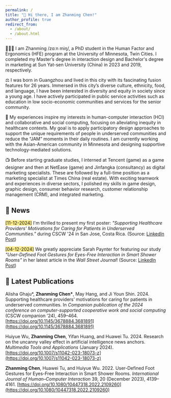 ```yaml
---
permalink: /
title: "👋 Hi there, I am Zhanming Chen!"
author_profile: true
redirect_from: 
  - /about/
  - /about.html
---
```


🧑🏻‍💻 I am Zhanming /zɑːn miŋ/, a PhD student in the Human Factor and Ergonomics (HFE) program at the University of Minnesota, Twin Cities. I completed my Master’s degree in interaction design and Bachelor's degree in marketing at Sun Yat-sen University (China) in 2023 and 2019, respectively.

⚖️ I was born in Guangzhou and lived in this city with its fascinating fusion features for 26 years. Immersed in this city’s diverse culture, ethnicity, food, and language, I have been interested in diversity and equity in society since a young age. I have actively participated in public service activities such as education in low socio-economic communities and services for the senior community.

🏥 My experiences inspire my interests in human-computer interaction (HCI) and collaborative and social computing, focusing on alleviating inequity in healthcare contexts. My goal is to apply participatory design approaches to support the unique requirements of people in underserved communities and reduce the “JAM” moments in their daily routines. I am currently working with the Asian-American community in Minnesota and designing supportive technology-mediated solutions.

📺 Before starting graduate studies, I interned at Tencent (game) as a game designer and then at NetEase (game) and Jinfangka (consultancy) as digital marketing specialists. These are followed by a full-time position as a marketing specialist at Times China (real estate). With exciting teamwork and experiences in diverse sectors, I polished my skills in game design, graphic design, consumer behavior research, customer relationship management (CRM), and integrated marketing.

## 🥳 News

<span class="highlight" style="background-color: #ffd40070">[11-12-2024]</span> I'm thrilled to present my first poster: _"Supporting Healthcare Providers’ Motivations for Caring for Patients in Underserved Communities."_ during CSCW '24 in San Jose, Costa Rica. (Source: [LinkedIn Post](https://www.linkedin.com/posts/zhanmingchen_cscw24-activity-7262318204255911936-CNR9?utm_source=share&utm_medium=member_ios))

<span class="highlight" style="background-color: #ffd40070">[04-12-2024]</span> We greatly appreciate Sarah Paynter for featuring our study _"User-Defined Foot Gestures for Eyes-Free Interaction in Smart Shower Rooms"_ in her latest article in the _Wall Street Journal_! (Source: [LinkedIn Post](https://www.linkedin.com/posts/zhanmingchen_the-medspa-bathroom-fixtures-that-monitor-activity-7183662910198411264-Xu65?utm_source=share&utm_medium=member_desktop))

## 📄 Latest Publications

Alisha Ghaju\*, **Zhanming Chen\***, May Hang, and Ji Youn Shin. 2024. Supporting healthcare providers’ motivations for caring for patients in underserved communities. In _Companion publication of the 2024 conference on computer-supported cooperative work and social computing_ (CSCW companion ’24), 459–464. [https://doi.org/10.1145/3678884.3681891](https://doi.org/10.1145/3678884.3681891)

Huiyue Wu, **Zhanming Chen**, Yifan Huang, and Huawei Tu. 2024. Research on the uncanny valley effect in artificial intelligence news anchors. _Multimedia Tools and Applications_ (January 2024). [https://doi.org/10.1007/s11042-023-18073-z](https://doi.org/10.1007/s11042-023-18073-z)

**Zhanming Chen**, Huawei Tu, and Huiyue Wu. 2022. User-Defined Foot Gestures for Eyes-Free Interaction in Smart Shower Rooms. _International Journal of Human–Computer Interaction_ 39, 20 (December 2023), 4139–4161. [https://doi.org/10.1080/10447318.2022.2109260](https://doi.org/10.1080/10447318.2022.2109260)
